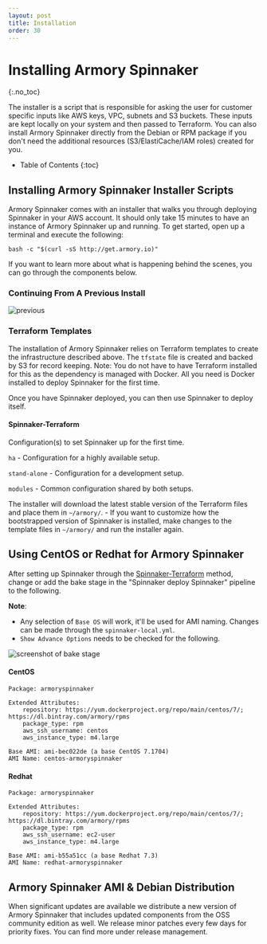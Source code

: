 ```yaml
---
layout: post
title: Installation
order: 30
---
```

# Installing Armory Spinnaker
{:.no_toc}

The installer is a script that is responsible for asking the user for customer specific inputs like AWS keys, VPC, subnets and S3 buckets. These inputs are kept locally on your system and then passed to Terraform.  You can also install Armory Spinnaker directly from the Debian or RPM package if you don't need the additional resources (S3/ElastiCache/IAM roles) created for you.



* Table of Contents
{:toc}

## Installing Armory Spinnaker Installer Scripts
Armory Spinnaker comes with an installer that walks you through deploying Spinnaker in your AWS account.  It should only take 15 minutes to have an instance of Armory Spinnaker up and running.  To get started, open up a terminal and execute the following:

`bash -c "$(curl -sS http://get.armory.io)"`

If you want to learn more about what is happening behind the scenes, you can go through the components below.


### Continuing From A Previous Install
![previous](https://cl.ly/0T2O2i0Q2f1q/Image%202017-04-14%20at%209.15.55%20AM.png)

### Terraform Templates

The installation of Armory Spinnaker relies on Terraform templates to create the infrastructure described above.  The `tfstate` file is created and backed by S3 for record keeping. 
Note: You do not have to have Terraform installed for this as the dependency is managed with Docker. All you need is Docker installed to deploy Spinnaker for the first time.

Once you have Spinnaker deployed, you can then use Spinnaker to deploy itself. 

#### Spinnaker-Terraform
Configuration(s) to set Spinnaker up for the first time.

`ha` - Configuration for a highly available setup.

`stand-alone` - Configuration for a development setup.

`modules` - Common configuration shared by both setups.

The installer will download the latest stable version of the Terraform files and place them in `~/armory/`. - If you want to customize how the bootstrapped version of Spinnaker is installed, make changes to the template files in `~/armory/` and run the installer again.


## Using CentOS or Redhat for Armory Spinnaker
After setting up Spinnaker through the [Spinnaker-Terraform](#spinnaker-terraform) method, change or add the bake stage in the "Spinnaker deploy Spinnaker" pipeline to the following.

**Note**:
- Any selection of `Base OS` will work, it'll be used for AMI naming. Changes can be made through the `spinnaker-local.yml`.
- `Show Advance Options` needs to be checked for the following.

![screenshot of bake stage](https://cl.ly/431n1T2r1O0U/Screen%20Shot%202017-07-24%20at%204.39.17%20PM.png)


#### CentOS
```
Package: armoryspinnaker

Extended Attributes:
    repository: https://yum.dockerproject.org/repo/main/centos/7/; https://dl.bintray.com/armory/rpms
    package_type: rpm
    aws_ssh_username: centos
    aws_instance_type: m4.large

Base AMI: ami-bec022de (a base CentOS 7.1704)
AMI Name: centos-armoryspinnaker
```


#### Redhat
```
Package: armoryspinnaker

Extended Attributes:
    repository: https://yum.dockerproject.org/repo/main/centos/7/; https://dl.bintray.com/armory/rpms
    package_type: rpm
    aws_ssh_username: ec2-user
    aws_instance_type: m4.large

Base AMI: ami-b55a51cc (a base Redhat 7.3)
AMI Name: redhat-armoryspinnaker
```


## Armory Spinnaker AMI & Debian Distribution
When significant updates are available we distribute a new version of Armory Spinnaker that includes updated components from the OSS community edition as well.  We release minor patches every few days for priority fixes.  You can find more under release management.
